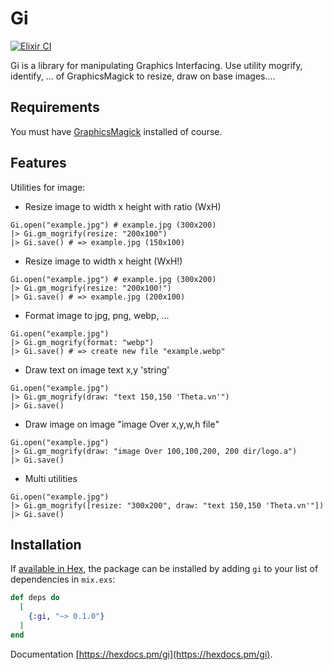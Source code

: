 # Gi
[![Elixir CI](https://github.com/LangPham/gi/actions/workflows/elixir.yml/badge.svg)](https://github.com/LangPham/gi/actions/workflows/elixir.yml)

Gi is a library for manipulating Graphics Interfacing. Use utility mogrify, identify, ... of GraphicsMagick to resize, draw on base images....

## Requirements
You must have [GraphicsMagick](http://www.graphicsmagick.org/) installed of course.

## Features
Utilities for image:
* Resize image to width x height with ratio (WxH)
```
Gi.open("example.jpg") # example.jpg (300x200)
|> Gi.gm_mogrify(resize: "200x100")
|> Gi.save() # => example.jpg (150x100)
```
* Resize image to width x height (WxH!)
```
Gi.open("example.jpg") # example.jpg (300x200)
|> Gi.gm_mogrify(resize: "200x100!")
|> Gi.save() # => example.jpg (200x100)
```
* Format image to jpg, png, webp, ...
```
Gi.open("example.jpg")
|> Gi.gm_mogrify(format: "webp")
|> Gi.save() # => create new file "example.webp"
```  
* Draw text on image text x,y 'string'
```
Gi.open("example.jpg")
|> Gi.gm_mogrify(draw: "text 150,150 'Theta.vn'")
|> Gi.save() 
```  

* Draw image on image "image Over x,y,w,h file"
```
Gi.open("example.jpg")
|> Gi.gm_mogrify(draw: "image Over 100,100,200, 200 dir/logo.a")
|> Gi.save()
```

* Multi utilities
```
Gi.open("example.jpg")
|> Gi.gm_mogrify([resize: "300x200", draw: "text 150,150 'Theta.vn'"])
|> Gi.save()
```
  

## Installation

If [available in Hex](https://hex.pm/docs/publish), the package can be installed
by adding `gi` to your list of dependencies in `mix.exs`:

```elixir
def deps do
  [
    {:gi, "~> 0.1.0"}
  ]
end
```

Documentation [https://hexdocs.pm/gi](https://hexdocs.pm/gi).

